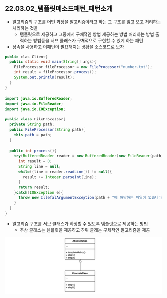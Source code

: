 ## 22.03.02_템플릿메소드패턴_패턴소개

- 알고리즘의 구조를 어떤 과정을 알고리즘이라고 하는 그 구조를 읽고 오고 처리하는 처리하는 것을  
  - 템플릿으로 제공하고 그중에서 구체적인 방법 제공하는 방법 처리하는 방법 출력하는 방법등을 서브 클래스가 구체적으로 구현할 수 있게 하는  패턴
- 상속을 사용하고 이패턴이 필요해지는 상황을 소스코드로 보자

```java
public clas Client{
  public static void main(String[] args){
    FileProcessor fileProcessor = new FileProcessor("number.txt");
    int result = fileProcessor.process();
    System.out.println(result);
  }
}

import java.io.BufferedReader;
import java.io.FileReader;
import java.io.IOException;

public class FileProcessor{
  private String path;
  public FileProcessor(String path){
    this.path = path;
  }
  
  public int process(){
    try(BufferedReader reader = new BufferedReader(new FileReader(path))){
      int result = 0;
      String line = null;
      while((line = reader.readLine()) != null){
        result += Integer.parseInt(line);
      }
      return result;
    }catch(IOException e){
      throw new IllefalArgumentException(path + "에 해당하는 파일이 없습니다.",e);
    }
  }
}
```

- 알고리즘 구조를 서브 클래스가 확장할 수 있도록 템플릿으로 제공하는 방법
  - 추상 클래스는 템플릿을 제공하고 하위 클래는 구체적인 알고리즘을 제공

![image-20220302225852509](22.03.02_템플릿메소드패턴_패턴소개.assets/image-20220302225852509.png)

